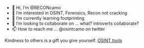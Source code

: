 - 👋 Hi, I’m @RECONcamo
- 👀 I’m interested in OSINT, Forensics, Recon not cracking
- 🌱 I’m currently learning footprinting 
- 💞️ I’m looking to collaborate on ... what? introverts collaborate?
- 📫 How to reach me ... @osintcamo on twitter

Kindness to others is a gift you give yourself.
[OSINT tools](https://github.com/RECONcamo/OSINTtools/blob/main/index.md)
<!---
RECONcamo/RECONcamo is a ✨ special ✨ repository because its `README.md` (this file) appears on your GitHub profile.
You can click the Preview link to take a look at your changes.
--->
